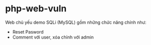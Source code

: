 # php-web-vuln
Web chủ yếu demo SQLi (MySQL) gồm những chức năng chính như:
- Reset Pasword
- Comment với user, xóa chỉnh với admin
